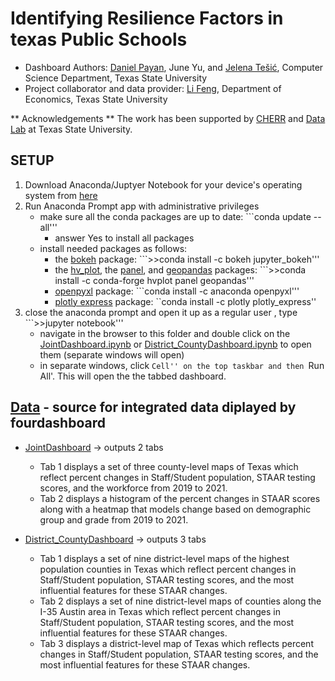 # Identifying Resilience Factors in texas Public Schools 

* Dashboard Authors: [Daniel Payan](https://github.com/danielpayan13), June Yu, and [Jelena Tešić](jtesic.github.io), Computer Science Department, Texas State University
* Project collaborator and data provider: [Li Feng](https://lifeng.wp.txstate.edu/), Department of Economics, Texas State University 

** Acknowledgements **
The work has been supported by [CHERR](https://www.cherr.txst.edu/) and [Data Lab](DataLab12.github.io) at Texas State University. 

## SETUP
  1. Download Anaconda/Juptyer Notebook for your device's operating system from [here](https://www.anaconda.com/products/distribution#Downloads)
  2. Run Anaconda Prompt app with administrative privileges
     * make sure all the conda packages are up to date: ```conda update --all'''
       * answer Yes to install all packages   
     * install needed packages as follows: 
       * the [bokeh](https://anaconda.org/bokeh/jupyter_bokeh) package: ```>>conda install -c bokeh jupyter_bokeh'''
       * the [hv_plot](https://anaconda.org/conda-forge/hvplot), the [panel](https://anaconda.org/conda-forge/panel), and [geopandas](https://geopandas.org/en/stable/getting_started/install.html) packages: ```>>conda install -c conda-forge hvplot panel geopandas'''
       * [openpyxl](https://anaconda.org/anaconda/openpyxl) package: ```conda install -c anaconda openpyxl'''
       * [plotly express](https://anaconda.org/plotly/plotly_express) package: ``conda install -c plotly plotly_express''
  3. close the anaconda prompt and open it up as a regular user , type ```>>jupyter notebook'''
     * navigate in the browser to this folder and double click on the [JointDashboard.ipynb](JointDashboardh.ipynb) or [District_CountyDashboard.ipynb](District_CountyDashboard.ipynb) to open them (separate windows will open)
     * in separate windows, click `Cell'' on the top taskbar and then `Run All'. This will open the the tabbed dashboard.

## [Data](Data) - source for integrated data diplayed by fourdashboard

* [JointDashboard](JointDashboard.ipynb) -> outputs 2 tabs
    * Tab 1 displays a set of three county-level maps of Texas which reflect percent changes in Staff/Student population, STAAR testing scores, and the workforce from 2019 to 2021.
    * Tab 2 displays a histogram of the percent changes in STAAR scores along with a heatmap that models change based on demographic group and grade from 2019 to 2021.

* [District_CountyDashboard](District_CountyDashboard.ipynb) -> outputs 3 tabs
    *  Tab 1 displays a set of nine district-level maps of the highest population counties in Texas which reflect percent changes in Staff/Student population, STAAR testing scores, and the most influential features for these STAAR changes.
    *  Tab 2 displays a set of nine district-level maps of counties along the I-35 Austin area in Texas which reflect percent changes in Staff/Student population, STAAR testing scores, and the most influential features for these STAAR changes.
    *  Tab 3 displays a district-level map of Texas which reflects percent changes in Staff/Student population, STAAR testing scores, and the most influential features for these STAAR changes.
    
